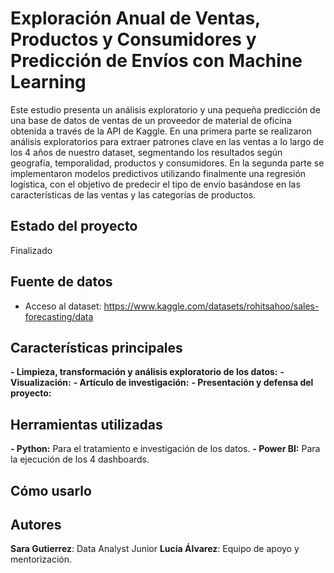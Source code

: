 # Exploración Anual de Ventas, Productos y Consumidores y Predicción de Envíos con Machine Learning

Este estudio presenta un análisis exploratorio y una pequeña predicción de una base de datos de ventas de un proveedor de material de oficina obtenida a través de la API de Kaggle. En una primera parte se realizaron análisis exploratorios para extraer patrones clave en las ventas a lo largo de los 4 años de nuestro dataset, segmentando los resultados según geografía, temporalidad, productos y consumidores. En la segunda parte se implementaron modelos predictivos utilizando finalmente una regresión logística, con el objetivo de predecir el tipo de envío basándose en las características de las ventas y las categorías de productos.

## Estado del proyecto

Finalizado

## Fuente de datos

- Acceso al dataset: https://www.kaggle.com/datasets/rohitsahoo/sales-forecasting/data

## Características principales

**- Limpieza, transformación y análisis exploratorio de los datos:** 
**- Visualización:** 
**- Artículo de investigación:**
**- Presentación y defensa del proyecto:**

## Herramientas utilizadas

**- Python:** Para el tratamiento e investigación de los datos.
**- Power BI:** Para la ejecución de los 4 dashboards.

## Cómo usarlo

## Autores

**Sara Gutierrez**: Data Analyst Junior
**Lucía Álvarez**: Equipo de apoyo y mentorización.
